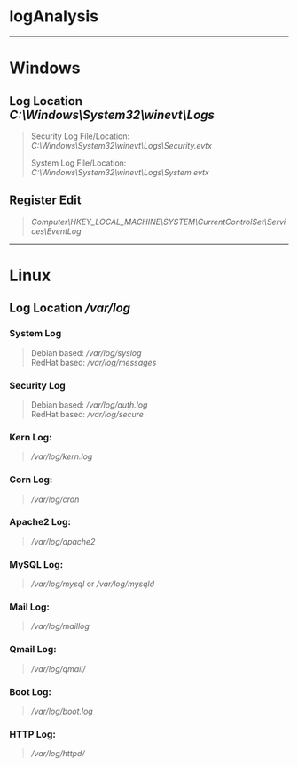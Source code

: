 # logAnalysis
***
# Windows

  ## Log Location *C:\Windows\System32\winevt\Logs*
  > Security Log File/Location: *C:\Windows\System32\winevt\Logs\Security.evtx*
  > 
  > System Log File/Location: *C:\Windows\System32\winevt\Logs\System.evtx*

  ## Register Edit
  > *Computer\HKEY_LOCAL_MACHINE\SYSTEM\CurrentControlSet\Services\EventLog*
  
***
# Linux

  ## Log Location */var/log*
  ### **System Log**   
  > 
  > Debian based: */var/log/syslog* <br>
  > RedHat based: */var/log/messages*
  >
  ### **Security Log**
  > 
  > Debian based: */var/log/auth.log* <br>
  > RedHat based: */var/log/secure*
  >
  ### Kern Log: 
  > */var/log/kern.log* 
  > 
  ### Corn Log: 
  > */var/log/cron* 
  > 
  ### Apache2 Log:
  > */var/log/apache2* 
  > 
  ### MySQL Log:
  > */var/log/mysql*  or */var/log/mysqld*
  > 
  ### Mail Log: 
  >*/var/log/maillog* 
  > 
  ### Qmail Log:
  > */var/log/qmail/* 
  > 
  ### Boot Log:
  > */var/log/boot.log* 
  > 
  ### HTTP Log: 
  > */var/log/httpd/* 
  
